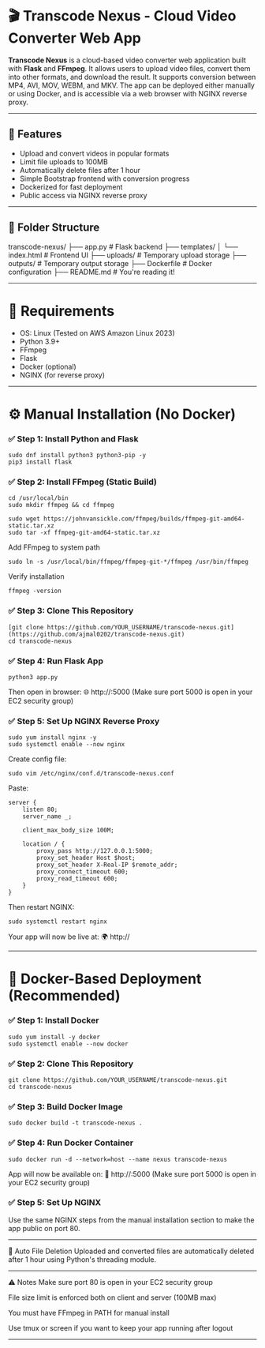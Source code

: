 # 🎬 Transcode Nexus - Cloud Video Converter Web App

**Transcode Nexus** is a cloud-based video converter web application built with **Flask** and **FFmpeg**.
It allows users to upload video files, convert them into other formats, and download the result. 
It supports conversion between MP4, AVI, MOV, WEBM, and MKV. The app can be deployed either manually or using Docker, and is accessible via a web browser with NGINX reverse proxy.

------------------------------------------------------------------------------------------------------

## 🚀 Features

- Upload and convert videos in popular formats
- Limit file uploads to 100MB
- Automatically delete files after 1 hour
- Simple Bootstrap frontend with conversion progress
- Dockerized for fast deployment
- Public access via NGINX reverse proxy

-----------------------------------------------------------------------------------------------------

## 📁 Folder Structure

transcode-nexus/
├── app.py # Flask backend
├── templates/
│ └── index.html # Frontend UI
├── uploads/ # Temporary upload storage
├── outputs/ # Temporary output storage
├── Dockerfile # Docker configuration
├── README.md # You're reading it!

------------------------------------------------------------------------------------------------------

# 🧰 Requirements

- OS: Linux (Tested on AWS Amazon Linux 2023)
- Python 3.9+
- FFmpeg
- Flask
- Docker (optional)
- NGINX (for reverse proxy)

------------------------------------------------------------------------------------------------------

# ⚙️ Manual Installation (No Docker)

### ✅ Step 1: Install Python and Flask

```
sudo dnf install python3 python3-pip -y
pip3 install flask
```

### ✅ Step 2: Install FFmpeg (Static Build)
```
cd /usr/local/bin
sudo mkdir ffmpeg && cd ffmpeg

sudo wget https://johnvansickle.com/ffmpeg/builds/ffmpeg-git-amd64-static.tar.xz
sudo tar -xf ffmpeg-git-amd64-static.tar.xz
```
Add FFmpeg to system path
```
sudo ln -s /usr/local/bin/ffmpeg/ffmpeg-git-*/ffmpeg /usr/bin/ffmpeg
```
Verify installation
```
ffmpeg -version
```

### ✅ Step 3: Clone This Repository
```
[git clone https://github.com/YOUR_USERNAME/transcode-nexus.git](https://github.com/ajmal0202/transcode-nexus.git)
cd transcode-nexus
```
### ✅ Step 4: Run Flask App
```
python3 app.py
```
Then open in browser:
🌐 http://<your-server-ip>:5000 (Make sure port 5000 is open in your EC2 security group)

### ✅ Step 5: Set Up NGINX Reverse Proxy
```
sudo yum install nginx -y
sudo systemctl enable --now nginx
```
Create config file:
```
sudo vim /etc/nginx/conf.d/transcode-nexus.conf
```
Paste:
```
server {
    listen 80;
    server_name _;

    client_max_body_size 100M;

    location / {
        proxy_pass http://127.0.0.1:5000;
        proxy_set_header Host $host;
        proxy_set_header X-Real-IP $remote_addr;
        proxy_connect_timeout 600;
        proxy_read_timeout 600;
    }
}
```

Then restart NGINX:
```
sudo systemctl restart nginx
```
Your app will now be live at:
🌍 http://<your-ec2-public-ip>

------------------------------------------------------------------------------------------------------

# 🐳 Docker-Based Deployment (Recommended)

### ✅ Step 1: Install Docker
```
sudo yum install -y docker
sudo systemctl enable --now docker
```
### ✅ Step 2: Clone This Repository
```
git clone https://github.com/YOUR_USERNAME/transcode-nexus.git
cd transcode-nexus
```
### ✅ Step 3: Build Docker Image
```
sudo docker build -t transcode-nexus .
```
### ✅ Step 4: Run Docker Container
```
sudo docker run -d --network=host --name nexus transcode-nexus
```
App will now be available on:
📍 http://<your-server-ip>:5000 (Make sure port 5000 is open in your EC2 security group)

### ✅ Step 5: Set Up NGINX
Use the same NGINX steps from the manual installation section to make the app public on port 80.

------------------------------------------------------------------------------------------------------

🧹 Auto File Deletion
Uploaded and converted files are automatically deleted after 1 hour using Python's threading module.

------------------------------------------------------------------------------------------------------

⚠️ Notes
Make sure port 80 is open in your EC2 security group

File size limit is enforced both on client and server (100MB max)

You must have FFmpeg in PATH for manual install

Use tmux or screen if you want to keep your app running after logout

------------------------------------------------------------------------------------------------------
